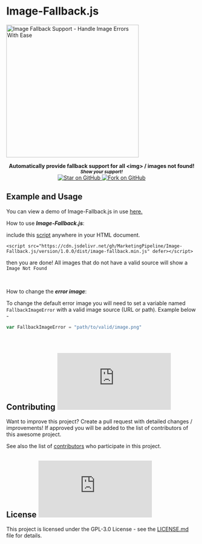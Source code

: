 # Image-Fallback.js


<a href="https://github.com/MarketingPipeline/Image-Fallback.js/">
<img height=350 alt="Image Fallback Support - Handle Image Errors With Ease" src="https://capsule-render.vercel.app/api?type=waving&color=c4a2bd&height=300&section=header&text=Image-Fallback.js%20&fontSize=65&fontColor=ffffff&animation=fadeIn&fontAlignY=38&desc=Handle%20%Image%20Errors%20With%20Ease%20👍&descAlignY=60&descAlign=50"></img></a>

<p align="center">
  <b>Automatically provide fallback support for all &lt;img> / images not found! </b>

  <br>
  <small> <b><i>Show your support!</i> </b></small>
  <br>
   <a href="https://github.com/MarketingPipeline/Image-Fallback.js">
    <img title="Star on GitHub" src="https://img.shields.io/github/stars/MarketingPipeline/Image-Fallback.js.svg?style=social&label=Star">
  </a>
  <a href="https://github.com/MarketingPipeline/Image-Fallback.js/fork">
    <img title="Fork on GitHub" src="https://img.shields.io/github/forks/MarketingPipeline/Image-Fallback.js.svg?style=social&label=Fork">
  </a>
   </p>  





## Example and Usage


You can view a demo of Image-Fallback.js in use [here.](https://marketingpipeline.github.io/Image-Fallback.js)




How to use <b><i>Image-Fallback.js</b></i>:



   include this [script](https://github.com/MarketingPipeline/Image-Fallback.js/blob/main/version/1.0.0/dist/image-fallback.min.js) anywhere in your HTML document.
         
    <script src="https://cdn.jsdelivr.net/gh/MarketingPipeline/Image-Fallback.js/version/1.0.0/dist/image-fallback.min.js" defer></script>
    
then you are done! All images that do not have a valid source will show a <code>Image Not Found</code>


<br>

How to change the <b><i>error image</b></i>:

To change the default error image you will need to set a variable named <code>FallbackImageError</code> with a valid image source (URL or path). Example below - 

```js
var FallbackImageError = "path/to/valid/image.png"
```


<br>

## Contributing <a href="https://github.com/MarketingPipeline/Image-Fallback.js/graphs/contributors"> ![GitHub](https://img.shields.io/github/contributors/MarketingPipeline/Image-Fallback.js) </a>

Want to improve this project? Create a pull request with detailed changes / improvements! If approved you will be added to the list of contributors of this awesome project.


See also the list of
[contributors](https://github.com/MarketingPipeline/Image-Fallback.js/graphs/contributors) who
participate in this project.

## License <a href="LICENSE"> ![GitHub](https://img.shields.io/github/license/MarketingPipeline/Image-Fallback.js) </a>

This project is licensed under the GPL-3.0 License - see the
[LICENSE.md](https://github.com/MarketingPipeline/Image-Fallback.js/blob/main/LICENSE) file for
details.

